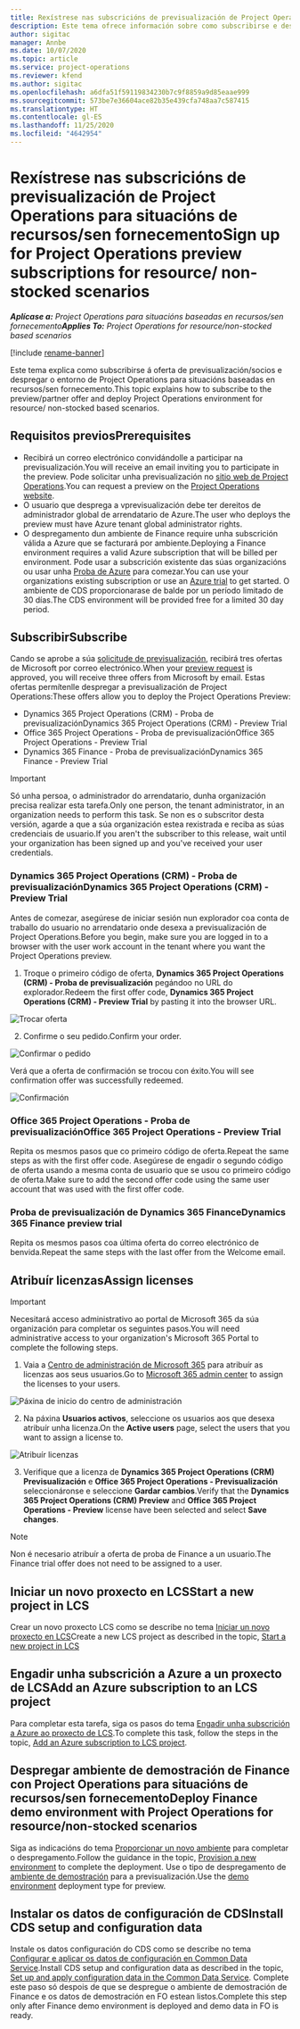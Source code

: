 ```yaml
---
title: Rexístrese nas subscricións de previsualización de Project Operations para situacións de recursos/sen fornecemento
description: Este tema ofrece información sobre como subscribirse e despregar Project Operations para situacións baseadas en recursos/sen fornecemento.
author: sigitac
manager: Annbe
ms.date: 10/07/2020
ms.topic: article
ms.service: project-operations
ms.reviewer: kfend
ms.author: sigitac
ms.openlocfilehash: a6dfa51f59119834230b7c9f8859a9d85eaae999
ms.sourcegitcommit: 573be7e36604ace82b35e439cfa748aa7c587415
ms.translationtype: HT
ms.contentlocale: gl-ES
ms.lasthandoff: 11/25/2020
ms.locfileid: "4642954"
---
```

# <a name="sign-up-for-project-operations-preview-subscriptions-for-resource-non-stocked-scenarios"></a><span data-ttu-id="a48d5-103">Rexístrese nas subscricións de previsualización de Project Operations para situacións de recursos/sen fornecemento</span><span class="sxs-lookup"><span data-stu-id="a48d5-103">Sign up for Project Operations preview subscriptions for resource/ non-stocked scenarios</span></span>

<span data-ttu-id="a48d5-104">_**Aplícase a:** Project Operations para situacións baseadas en recursos/sen fornecemento_</span><span class="sxs-lookup"><span data-stu-id="a48d5-104">_**Applies To:** Project Operations for resource/non-stocked based scenarios_</span></span>

[!include [rename-banner](~/includes/cc-data-platform-banner.md)]

<span data-ttu-id="a48d5-105">Este tema explica como subscribirse á oferta de previsualización/socios e despregar o entorno de Project Operations para situacións baseadas en recursos/sen fornecemento.</span><span class="sxs-lookup"><span data-stu-id="a48d5-105">This topic explains how to subscribe to the preview/partner offer and deploy Project Operations environment for resource/ non-stocked based scenarios.</span></span>

## <a name="prerequisites"></a><span data-ttu-id="a48d5-106">Requisitos previos</span><span class="sxs-lookup"><span data-stu-id="a48d5-106">Prerequisites</span></span>

- <span data-ttu-id="a48d5-107">Recibirá un correo electrónico convidándolle a participar na previsualización.</span><span class="sxs-lookup"><span data-stu-id="a48d5-107">You will receive an email inviting you to participate in the preview.</span></span> <span data-ttu-id="a48d5-108">Pode solicitar unha previsualización no [sitio web de Project Operations](https://dynamics.microsoft.com/en-us/project-operations/overview/).</span><span class="sxs-lookup"><span data-stu-id="a48d5-108">You can request a preview on the [Project Operations website](https://dynamics.microsoft.com/en-us/project-operations/overview/).</span></span>
- <span data-ttu-id="a48d5-109">O usuario que desprega a vprevisualización debe ter dereitos de administrador global de arrendatario de Azure.</span><span class="sxs-lookup"><span data-stu-id="a48d5-109">The user who deploys the preview must have Azure tenant global administrator rights.</span></span>
- <span data-ttu-id="a48d5-110">O despregamento dun ambiente de Finance require unha subscrición válida a Azure que se facturará por ambiente.</span><span class="sxs-lookup"><span data-stu-id="a48d5-110">Deploying a Finance environment requires a valid Azure subscription that will be billed per environment.</span></span> <span data-ttu-id="a48d5-111">Pode usar a subscrición existente das súas organizacións ou usar unha [Proba de Azure](https://azure.microsoft.com/en-us/free/) para comezar.</span><span class="sxs-lookup"><span data-stu-id="a48d5-111">You can use your organizations existing subscription or use an [Azure trial](https://azure.microsoft.com/en-us/free/) to get started.</span></span> <span data-ttu-id="a48d5-112">O ambiente de CDS proporcionarase de balde por un período limitado de 30 días.</span><span class="sxs-lookup"><span data-stu-id="a48d5-112">The CDS environment will be provided free for a limited 30 day period.</span></span>

## <a name="subscribe"></a><span data-ttu-id="a48d5-113">Subscribir</span><span class="sxs-lookup"><span data-stu-id="a48d5-113">Subscribe</span></span>

<span data-ttu-id="a48d5-114">Cando se aprobe a súa [solicitude de previsualización](https://forms.office.com/FormsPro/Pages/ResponsePage.aspx?id=v4j5cvGGr0GRqy180BHbR56j8lZs0FdAvwT75_WNFyxUMkRDV1NYQU5TNjE2VjhKOVBUNVg2R0s1NC4u), recibirá tres ofertas de Microsoft por correo electrónico.</span><span class="sxs-lookup"><span data-stu-id="a48d5-114">When your [preview request](https://forms.office.com/FormsPro/Pages/ResponsePage.aspx?id=v4j5cvGGr0GRqy180BHbR56j8lZs0FdAvwT75_WNFyxUMkRDV1NYQU5TNjE2VjhKOVBUNVg2R0s1NC4u) is approved, you will receive three offers from Microsoft by email.</span></span> <span data-ttu-id="a48d5-115">Estas ofertas permítenlle despregar a previsualización de Project Operations:</span><span class="sxs-lookup"><span data-stu-id="a48d5-115">These offers allow you to deploy the Project Operations Preview:</span></span>

- <span data-ttu-id="a48d5-116">Dynamics 365 Project Operations (CRM) - Proba de previsualización</span><span class="sxs-lookup"><span data-stu-id="a48d5-116">Dynamics 365 Project Operations (CRM) - Preview Trial</span></span>
- <span data-ttu-id="a48d5-117">Office 365 Project Operations - Proba de previsualización</span><span class="sxs-lookup"><span data-stu-id="a48d5-117">Office 365 Project Operations - Preview Trial</span></span>
- <span data-ttu-id="a48d5-118">Dynamics 365 Finance - Proba de previsualización</span><span class="sxs-lookup"><span data-stu-id="a48d5-118">Dynamics 365 Finance - Preview Trial</span></span>

> [!IMPORTANT]
> <span data-ttu-id="a48d5-119">Só unha persoa, o administrador do arrendatario, dunha organización precisa realizar esta tarefa.</span><span class="sxs-lookup"><span data-stu-id="a48d5-119">Only one person, the tenant administrator, in an organization needs to perform this task.</span></span> <span data-ttu-id="a48d5-120">Se non es o subscritor desta versión, agarde a que a súa organización estea rexistrada e reciba as súas credenciais de usuario.</span><span class="sxs-lookup"><span data-stu-id="a48d5-120">If you aren't the subscriber to this release, wait until your organization has been signed up and you've received your user credentials.</span></span>

### <a name="dynamics-365-project-operations-crm---preview-trial"></a><span data-ttu-id="a48d5-121">Dynamics 365 Project Operations (CRM) - Proba de previsualización</span><span class="sxs-lookup"><span data-stu-id="a48d5-121">Dynamics 365 Project Operations (CRM) - Preview Trial</span></span> 

<span data-ttu-id="a48d5-122">Antes de comezar, asegúrese de iniciar sesión nun explorador coa conta de traballo do usuario no arrendatario onde desexa a previsualización de Project Operations.</span><span class="sxs-lookup"><span data-stu-id="a48d5-122">Before you begin, make sure you are logged in to a browser with the user work account in the tenant where you want the Project Operations preview.</span></span>

1. <span data-ttu-id="a48d5-123">Troque o primeiro código de oferta, **Dynamics 365 Project Operations (CRM) - Proba de previsualización** pegándoo no URL do explorador.</span><span class="sxs-lookup"><span data-stu-id="a48d5-123">Redeem the first offer code, **Dynamics 365 Project Operations (CRM) - Preview Trial** by pasting it into the browser URL.</span></span>

![Trocar oferta](./media/16RedeemFirstOfferNew.png)

2. <span data-ttu-id="a48d5-125">Confirme o seu pedido.</span><span class="sxs-lookup"><span data-stu-id="a48d5-125">Confirm your order.</span></span>

![Confirmar o pedido](./media/17ConfirmOrderNew.png)

<span data-ttu-id="a48d5-127">Verá que a oferta de confirmación se trocou con éxito.</span><span class="sxs-lookup"><span data-stu-id="a48d5-127">You will see confirmation offer was successfully redeemed.</span></span>

![Confirmación](./media/18OrderConfirmationNew.png)

### <a name="office-365-project-operations---preview-trial"></a><span data-ttu-id="a48d5-129">Office 365 Project Operations - Proba de previsualización</span><span class="sxs-lookup"><span data-stu-id="a48d5-129">Office 365 Project Operations - Preview Trial</span></span>

<span data-ttu-id="a48d5-130">Repita os mesmos pasos que co primeiro código de oferta.</span><span class="sxs-lookup"><span data-stu-id="a48d5-130">Repeat the same steps as with the first offer code.</span></span> <span data-ttu-id="a48d5-131">Asegúrese de engadir o segundo código de oferta usando a mesma conta de usuario que se usou co primeiro código de oferta.</span><span class="sxs-lookup"><span data-stu-id="a48d5-131">Make sure to add the second offer code using the same user account that was used with the first offer code.</span></span>

### <a name="dynamics-365-finance-preview-trial"></a><span data-ttu-id="a48d5-132">Proba de previsualización de Dynamics 365 Finance</span><span class="sxs-lookup"><span data-stu-id="a48d5-132">Dynamics 365 Finance preview trial</span></span>

<span data-ttu-id="a48d5-133">Repita os mesmos pasos coa última oferta do correo electrónico de benvida.</span><span class="sxs-lookup"><span data-stu-id="a48d5-133">Repeat the same steps with the last offer from the Welcome email.</span></span>

## <a name="assign-licenses"></a><span data-ttu-id="a48d5-134">Atribuír licenzas</span><span class="sxs-lookup"><span data-stu-id="a48d5-134">Assign licenses</span></span>

> [!IMPORTANT]
> <span data-ttu-id="a48d5-135">Necesitará acceso administrativo ao portal de Microsoft 365 da súa organización para completar os seguintes pasos.</span><span class="sxs-lookup"><span data-stu-id="a48d5-135">You will need administrative access to your organization's Microsoft 365 Portal to complete the following steps.</span></span>

1. <span data-ttu-id="a48d5-136">Vaia a [Centro de administración de Microsoft 365](https://portal.office.com/) para atribuír as licenzas aos seus usuarios.</span><span class="sxs-lookup"><span data-stu-id="a48d5-136">Go to [Microsoft 365 admin center](https://portal.office.com/) to assign the licenses to your users.</span></span>

![Páxina de inicio do centro de administración](./media/14AdminPortal.png)

2. <span data-ttu-id="a48d5-138">Na páxina **Usuarios activos**, seleccione os usuarios aos que desexa atribuír unha licenza.</span><span class="sxs-lookup"><span data-stu-id="a48d5-138">On the **Active users** page, select the users that you want to assign a license to.</span></span>

![Atribuír licenzas](./media/15AssignLicenses.png)

3. <span data-ttu-id="a48d5-140">Verifique que a licenza de **Dynamics 365 Project Operations (CRM) Previsualización** e **Office 365 Project Operations - Previsualización** seleccionáronse e seleccione **Gardar cambios**.</span><span class="sxs-lookup"><span data-stu-id="a48d5-140">Verify that the **Dynamics 365 Project Operations (CRM) Preview** and **Office 365 Project Operations - Preview** license have been selected and select **Save changes**.</span></span>

> [!NOTE]
> <span data-ttu-id="a48d5-141">Non é necesario atribuír a oferta de proba de Finance a un usuario.</span><span class="sxs-lookup"><span data-stu-id="a48d5-141">The Finance trial offer does not need to be assigned to a user.</span></span>

## <a name="start-a-new-project-in-lcs"></a><span data-ttu-id="a48d5-142">Iniciar un novo proxecto en LCS</span><span class="sxs-lookup"><span data-stu-id="a48d5-142">Start a new project in LCS</span></span>

<span data-ttu-id="a48d5-143">Crear un novo proxecto LCS como se describe no tema [Iniciar un novo proxecto en LCS](create-lcs-project.md)</span><span class="sxs-lookup"><span data-stu-id="a48d5-143">Create a new LCS project as described in the topic, [Start a new project in LCS](create-lcs-project.md)</span></span>

## <a name="add-an-azure-subscription-to-an-lcs-project"></a><span data-ttu-id="a48d5-144">Engadir unha subscrición a Azure a un proxecto de LCS</span><span class="sxs-lookup"><span data-stu-id="a48d5-144">Add an Azure subscription to an LCS project</span></span>

<span data-ttu-id="a48d5-145">Para completar esta tarefa, siga os pasos do tema [Engadir unha subscrición a Azure ao proxecto de LCS](resource-add-azure-subscription-lcs-project.md).</span><span class="sxs-lookup"><span data-stu-id="a48d5-145">To complete this task, follow the steps in the topic, [Add an Azure subscription to LCS project](resource-add-azure-subscription-lcs-project.md).</span></span>

## <a name="deploy-finance-demo-environment-with-project-operations-for-resourcenon-stocked-scenarios"></a><span data-ttu-id="a48d5-146">Despregar ambiente de demostración de Finance con Project Operations para situacións de recursos/sen fornecemento</span><span class="sxs-lookup"><span data-stu-id="a48d5-146">Deploy Finance demo environment with Project Operations for resource/non-stocked scenarios</span></span>

<span data-ttu-id="a48d5-147">Siga as indicacións do tema [Proporcionar un novo ambiente](resource-provision-new-environment.md) para completar o despregamento.</span><span class="sxs-lookup"><span data-stu-id="a48d5-147">Follow the guidance in the topic, [Provision a new environment](resource-provision-new-environment.md) to complete the deployment.</span></span> <span data-ttu-id="a48d5-148">Use o tipo de despregamento de [ambiente de demostración](https://docs.microsoft.com/dynamics365/fin-ops-core/dev-itpro/deployment/deploy-demo-environment) para a previsualización.</span><span class="sxs-lookup"><span data-stu-id="a48d5-148">Use the [demo environment](https://docs.microsoft.com/dynamics365/fin-ops-core/dev-itpro/deployment/deploy-demo-environment) deployment type for preview.</span></span> 

## <a name="install-cds-setup-and-configuration-data"></a><span data-ttu-id="a48d5-149">Instalar os datos de configuración de CDS</span><span class="sxs-lookup"><span data-stu-id="a48d5-149">Install CDS setup and configuration data</span></span>

<span data-ttu-id="a48d5-150">Instale os datos configuración do CDS como se describe no tema [Configurar e aplicar os datos de configuración en Common Data Service](resource-apply-pro-setup-config-data.md).</span><span class="sxs-lookup"><span data-stu-id="a48d5-150">Install CDS setup and configuration data as described in the topic, [Set up and apply configuration data in the Common Data Service](resource-apply-pro-setup-config-data.md).</span></span>
<span data-ttu-id="a48d5-151">Complete este paso só despois de que se despregue o ambiente de demostración de Finance e os datos de demostración en FO estean listos.</span><span class="sxs-lookup"><span data-stu-id="a48d5-151">Complete this step only after Finance demo environment is deployed and demo data in FO is ready.</span></span>
